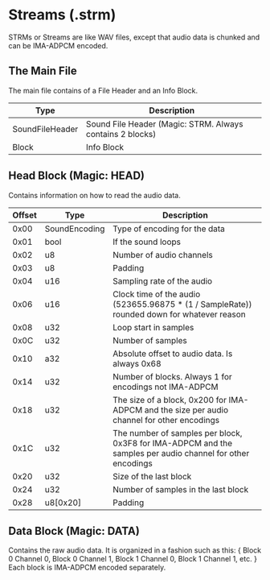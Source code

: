 <link rel="shortcut icon" type="image/x-icon" href="../favicon.ico">

# Streams (.strm)
STRMs or Streams are like WAV files, except that audio data is chunked and can be IMA-ADPCM encoded.

## The Main File
The main file contains of a File Header and an Info Block.

| **Type** | **Description** |
|----------|-----------------|
|SoundFileHeader|Sound File Header (Magic: STRM. Always contains 2 blocks)|
|Block|Info Block|

## Head Block (Magic: HEAD)
Contains information on how to read the audio data.

| **Offset** | **Type** | **Description** |
|------------|----------|-----------------|
|0x00|SoundEncoding|Type of encoding for the data|
|0x01|bool|If the sound loops|
|0x02|u8|Number of audio channels|
|0x03|u8|Padding|
|0x04|u16|Sampling rate of the audio|
|0x06|u16|Clock time of the audio (523655.96875 * (1 / SampleRate)) rounded down for whatever reason|
|0x08|u32|Loop start in samples|
|0x0C|u32|Number of samples|
|0x10|a32|Absolute offset to audio data. Is always 0x68|
|0x14|u32|Number of blocks. Always 1 for encodings not IMA-ADPCM|
|0x18|u32|The size of a block, 0x200 for IMA-ADPCM and the size per audio channel for other encodings|
|0x1C|u32|The number of samples per block, 0x3F8 for IMA-ADPCM and the samples per audio channel for other encodings|
|0x20|u32|Size of the last block|
|0x24|u32|Number of samples in the last block|
|0x28|u8[0x20]|Padding|

## Data Block (Magic: DATA)
Contains the raw audio data. It is organized in a fashion such as this: { Block 0 Channel 0, Block 0 Channel 1, Block 1 Channel 0, Block 1 Channel 1, etc. } Each block is IMA-ADPCM encoded separately.